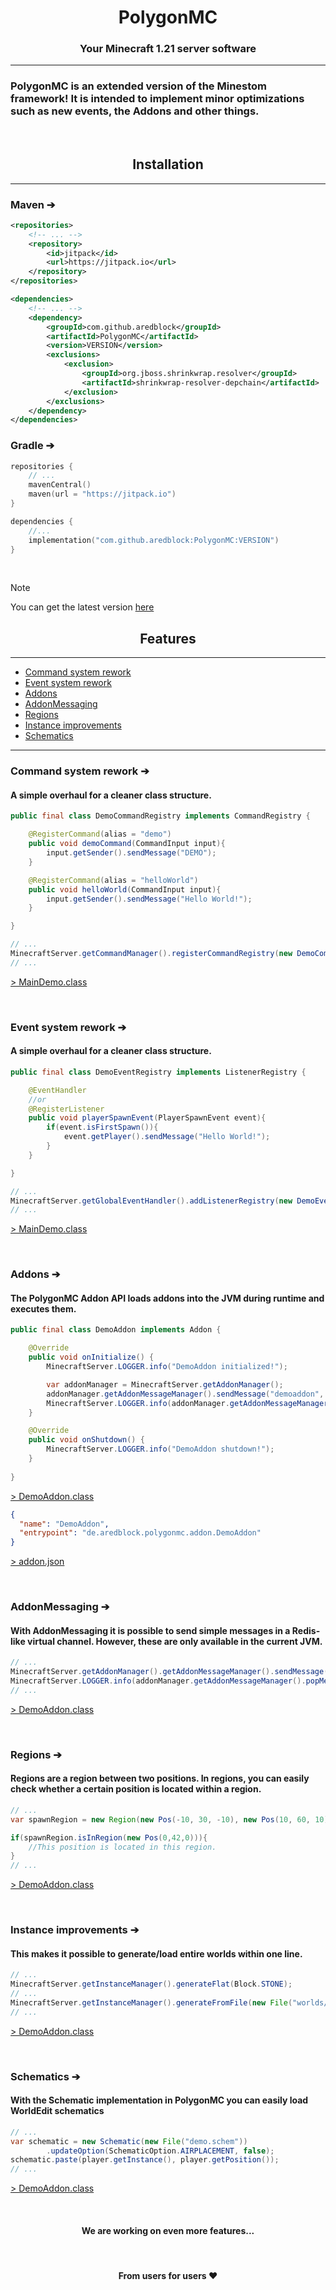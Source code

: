 <div align="center">



# PolygonMC
### Your Minecraft 1.21 server software

***

</div>

### PolygonMC is an extended version of the Minestom framework! It is intended to implement minor optimizations such as new events, the Addons and other things.

<br>

<div align="center">

## Installation
***

</div>

### Maven ➔
```xml
<repositories>
    <!-- ... -->
    <repository>
        <id>jitpack</id>
        <url>https://jitpack.io</url>
    </repository>
</repositories>
```
```xml
<dependencies>
    <!-- ... -->
    <dependency>
        <groupId>com.github.aredblock</groupId>
        <artifactId>PolygonMC</artifactId>
        <version>VERSION</version>
        <exclusions>
            <exclusion>
                <groupId>org.jboss.shrinkwrap.resolver</groupId>
                <artifactId>shrinkwrap-resolver-depchain</artifactId>
            </exclusion>
        </exclusions>
    </dependency>
</dependencies>
```

### Gradle ➔
```kotlin
repositories {
    // ...
    mavenCentral()
    maven(url = "https://jitpack.io")
}
```

```kotlin
dependencies {
    //...
    implementation("com.github.aredblock:PolygonMC:VERSION")
}
```

<br>

> [!NOTE]
> You can get the latest version [here](https://jitpack.io/#aredblock/PolygonMC)

<div align="center">

## Features
***

</div>

- [Command system rework](#command-system-rework-)
- [Event system rework](#event-system-rework-)
- [Addons](#addons-)
- [AddonMessaging](#addonmessaging-)
- [Regions](#regions-)
- [Instance improvements](#instance-improvements-)
- [Schematics](#schematics-)
***

### Command system rework ➔

#### A simple overhaul for a cleaner class structure.

```java
public final class DemoCommandRegistry implements CommandRegistry {

    @RegisterCommand(alias = "demo")
    public void demoCommand(CommandInput input){
        input.getSender().sendMessage("DEMO");
    }

    @RegisterCommand(alias = "helloWorld")
    public void helloWorld(CommandInput input){
        input.getSender().sendMessage("Hello World!");
    }

}
```

```java
// ...
MinecraftServer.getCommandManager().registerCommandRegistry(new DemoCommandRegistry());
// ...
```
[> MainDemo.class](https://github.com/aredblock/PolygonMC/blob/master/polygonmc-demo/src/main/java/de/aredblock/polygonmc/server/MainDemo.java)

<br>

### Event system rework ➔

#### A simple overhaul for a cleaner class structure.

```java
public final class DemoEventRegistry implements ListenerRegistry {

    @EventHandler
    //or
    @RegisterListener
    public void playerSpawnEvent(PlayerSpawnEvent event){
        if(event.isFirstSpawn()){
            event.getPlayer().sendMessage("Hello World!");
        }
    }

}
```

```java
// ...
MinecraftServer.getGlobalEventHandler().addListenerRegistry(new DemoEventRegistry());
// ...
```
[> MainDemo.class](https://github.com/aredblock/PolygonMC/blob/master/polygonmc-demo/src/main/java/de/aredblock/polygonmc/server/MainDemo.java)

<br>

### Addons ➔

#### The PolygonMC Addon API loads addons into the JVM during runtime and executes them.

```java
public final class DemoAddon implements Addon {

    @Override
    public void onInitialize() {
        MinecraftServer.LOGGER.info("DemoAddon initialized!");

        var addonManager = MinecraftServer.getAddonManager();
        addonManager.getAddonMessageManager().sendMessage("demoaddon", "HelloWorld");
        MinecraftServer.LOGGER.info(addonManager.getAddonMessageManager().popMessage("demoaddon"));
    }

    @Override
    public void onShutdown() {
        MinecraftServer.LOGGER.info("DemoAddon shutdown!");
    }
    
}
```
[> DemoAddon.class](https://github.com/aredblock/PolygonMC/blob/master/polygonmc-demo/src/main/java/de/aredblock/polygonmc/addon/DemoAddon.java)

```json
{
  "name": "DemoAddon",
  "entrypoint": "de.aredblock.polygonmc.addon.DemoAddon"
}
```
[> addon.json](https://github.com/aredblock/PolygonMC/blob/master/polygonmc-demo/src/main/resources/addon.json)

<br>

### AddonMessaging ➔

#### With AddonMessaging it is possible to send simple messages in a Redis-like virtual channel. However, these are only available in the current JVM.

```java
// ...
MinecraftServer.getAddonManager().getAddonMessageManager().sendMessage("demoaddon", "HelloWorld");
MinecraftServer.LOGGER.info(addonManager.getAddonMessageManager().popMessage("demoaddon"));
// ...
```
[> DemoAddon.class](https://github.com/aredblock/PolygonMC/blob/master/polygonmc-demo/src/main/java/de/aredblock/polygonmc/addon/DemoAddon.java)

<br>

### Regions ➔

#### Regions are a region between two positions. In regions, you can easily check whether a certain position is located within a region.

```java
// ...
var spawnRegion = new Region(new Pos(-10, 30, -10), new Pos(10, 60, 10));

if(spawnRegion.isInRegion(new Pos(0,42,0))){
    //This position is located in this region.
}
// ...
```
[> DemoAddon.class](https://github.com/aredblock/PolygonMC/blob/master/polygonmc-demo/src/main/java/de/aredblock/polygonmc/addon/DemoAddon.java)

<br>

### Instance improvements ➔

#### This makes it possible to generate/load entire worlds within one line.
```java
// ...
MinecraftServer.getInstanceManager().generateFlat(Block.STONE);
// ...
MinecraftServer.getInstanceManager().generateFromFile(new File("worlds/world"));
// ...
```

[> DemoAddon.class](https://github.com/aredblock/PolygonMC/blob/master/polygonmc-demo/src/main/java/de/aredblock/polygonmc/addon/DemoAddon.java)


<br>

### Schematics ➔

#### With the Schematic implementation in PolygonMC you can easily load WorldEdit schematics
```java
// ...
var schematic = new Schematic(new File("demo.schem"))
        .updateOption(SchematicOption.AIRPLACEMENT, false);
schematic.paste(player.getInstance(), player.getPosition());
// ...
```
[> DemoAddon.class](https://github.com/aredblock/PolygonMC/blob/master/polygonmc-demo/src/main/java/de/aredblock/polygonmc/addon/DemoAddon.java)

<br>

<div align="center">

#### We are working on even more features...

</div>

<br>

<div align="center">

#### From users for users ❤️

</div>